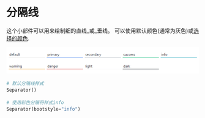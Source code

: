 # 分隔线

这个小部件可以用来绘制细的直线_或_垂线。
可以使用默认颜色(通常为灰色)或[选择的颜色](index.md#colors).

![separator](../assets/widget-styles/separator.png)

```python
# 默认分隔线样式
Separator()

# 使用彩色分隔符样式info
Separator(bootstyle="info")
```
